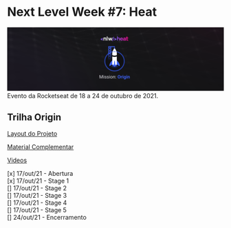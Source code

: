 # Next Level Week #7: Heat

![nlw-heat-origin-logo](./nlw-heat-origin.png)
Evento da Rocketseat de 18 a 24 de outubro de 2021.

## Trilha Origin

[Layout do Projeto](https://www.figma.com/community/file/1031698737363668691)

[Material Complementar](https://efficient-sloth-d85.notion.site/Origin-00a89e06c0b7412bb6daf435243df92d)

[Videos](https://nextlevelweek.com/episodios/origin/aula-1/edicao/7)

[x] 17/out/21 - Abertura\
[x] 17/out/21 - Stage 1\
[] 17/out/21 - Stage 2\
[] 17/out/21 - Stage 3\
[] 17/out/21 - Stage 4\
[] 17/out/21 - Stage 5\
[] 24/out/21 - Encerramento
